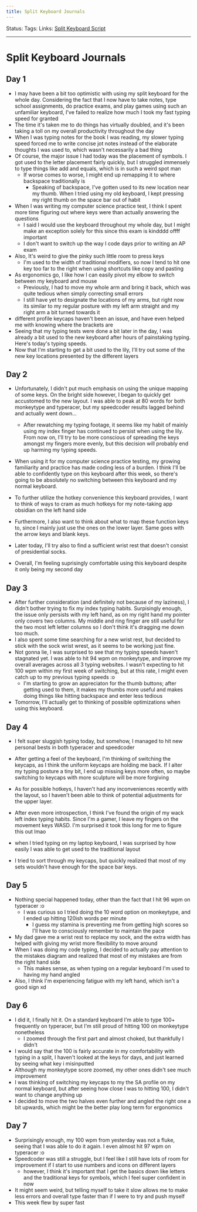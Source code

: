 ```yaml
---
title: Split Keyboard Journals
---
```

Status:
Tags:
Links: [Split Keyboard Script](out/split-keyboard-script.md)
___
# Split Keyboard Journals
## Day 1
- I may have been a bit too optimistic with using my split keyboard for the whole day. Considering the fact that I now have to take notes, type school assignments, do practice exams, and play games using such an unfamiliar keyboard, I've failed to realize how much I took my fast typing speed for granted
- The time it's taken me to do things has virtually doubled, and it's been taking a toll on my overall productivity throughout the day
- When I was typing notes for the book I was reading, my slower typing speed forced me to write concise jot notes instead of the elaborate thoughts I was used to, which wasn't necessarily a bad thing
- Of course, the major issue I had today was the placement of symbols. I got used to the letter placement fairly quickly, but I struggled immensely to type things like add and equals, which is in such a weird spot man
	- If worse comes to worse, I might end up remapping it to where backspace traditionally is
		- Speaking of backspace, I've gotten used to its new location near my thumb. When I tried using my old keyboard, I kept pressing my right thumb on the space bar out of habit
- When I was writing my computer science practice test, I think I spent more time figuring out where keys were than actually answering the questions
	- I said I would use the keyboard throughout my whole day, but I might make an exception solely for this since this exam is kindddd offff important
	- I don't want to switch up the way I code days prior to writing an AP exam
- Also, It's weird to give the pinky such little room to press keys
	- I'm used to the width of traditional modifiers, so now I tend to hit one key too far to the right when using shortcuts like copy and pasting
- As ergonomics go, I like how I can easily pivot my elbow to switch between my keyboard and mouse
	- Previously, I had to move my whole arm and bring it back, which was quite tedious when simply correcting small errors
	- I still have yet to designate the locations of my arms, but right now its similar to my regular posture with my left arm straight and my right arm a bit turned towards it
- different profile keycaps haven't been an issue, and have even helped me with knowing where the brackets are
- Seeing that my typing tests were done a bit later in the day, I was already a bit used to the new keyboard after hours of painstaking typing. Here's today's typing speeds.
- Now that I'm starting to get a bit used to the lily, I'll try out some of the new key locations presented by the different layers
## Day 2
- Unfortunately, I didn't put much emphasis on using the unique mapping of some keys. On the bright side however, I began to quickly get accustomed to the new layout. I was able to peak at 80 words for both monkeytype and typeracer, but my speedcoder results lagged behind and actually went down...
	- After rewatching my typing footage, it seems like my habit of mainly using my index finger has continued to persist when using the lily. From now on, I'll try to be more conscious of spreading the keys amongst my fingers more evenly, but this decision will probably end up harming my typing speeds.
- When using it for my computer science practice testing, my growing familiarity and practice has made coding less of a burden. I think I'll be able to confidently type on this keyboard after this week, so there's going to be absolutely no switching between this keyboard and my normal keyboard.

- To further utilize the hotkey convenience this keyboard provides, I want to think of ways to cram as much hotkeys for my note-taking app obsidian on the left hand side
- Furthermore, I also want to think about what to map these function keys to, since I mainly just use the ones on the lower layer. Same goes with the arrow keys and blank keys.
- Later today, I'll try also to find a sufficient wrist rest that doesn't consist of presidential socks. 
- Overall, I'm feeling suprisingly comfortable using this keyboard despite it only being my second day
## Day 3
- After further consideration (and definitely not because of my laziness), I didn't bother trying to fix my index typing habits. Surpisingly enough, the issue only persists with my left hand, as on my right hand my pointer only covers two columns. My middle and ring finger are still useful for the two most left letter columns so I don't think it's dragging me down too much.
- I also spent some time searching for a new wrist rest, but decided to stick with the sock wrist wrest, as it seems to be working just fine.
- Not gonna lie, I was surprised to see that my typing speeds haven't stagnated yet. I was able to hit 94 wpm on monkeytype, and improve my overall averages across all 3 typing websites. I wasn't expecting to hit 100 wpm within my first week of switching, but at this rate, I might even catch up to my previous typing speeds :o
	- I'm starting to grow an appreciaton for the thumb buttons; after getting used to them, it makes my thumbs more useful and makes doing things like hitting backspace and enter less tedious
- Tomorrow, I'll actually get to thinking of possible optimizations when using this keyboard.
## Day 4
- I felt super sluggish typing today, but somehow, I managed to hit new personal bests in both typeracer and speedcoder
- After getting a feel of the keyboard, I'm thinking of switching the keycaps, as I think the uniform keycaps are holding me back. If I alter my typing posture a tiny bit, I end up missing keys more often, so maybe switching to keycaps with more sculpture will be more forgiving
- As for possible hotkeys, I haven't had any inconveniences recently with the layout, so I haven't been able to think of potential adjustments for the upper layer.
- After even more introspection, I think I've found the origin of my wack left index typing habits. Since I'm a gamer, I leave my fingers on the movement keys WASD. I'm surprised it took this long for me to figure this out lmao

- when I tried typing on my laptop keyboard, I was surprised by how easily I was able to get used to the traditional layout
- I tried to sort through my keycaps, but quickly realized that most of my sets wouldn't have enough for the space bar keys.
## Day 5
- Nothing special happened today, other than the fact that I hit 96 wpm on typeracer :o
	- I was curious so I tried doing the 10 word option on monkeytype, and I ended up hitting 120ish words per minute
		- I guess my stamina is preventing me from getting high scores so I'll have to consciously remember to maintain the pace
- My dad gave me a wrist rest to replace my sock, and the extra width has helped with giving my wrist more flexibility to move around
- When I was doing my code typing, I decided to actually pay attention to the mistakes diagram and realized that most of my mistakes are from the right hand side
	- This makes sense, as when typing on a regular keyboard I'm used to having my hand angled
- Also, I think I'm experiencing fatigue with my left hand, which isn't a good sign  xd
## Day 6
- I did it, I finally hit it. On a standard keyboard I'm able to type 100+ frequently on typeracer, but I'm still proud of hitting 100 on monkeytype nonetheless
	- I zoomed through the first part and almost choked, but thankfully I didn't
- I would say that the 100 is fairly accurate in my comfortability with typing in a split, I haven't looked at the keys for days, and just learned by seeing what key i misinputted
- Although my monkeytype score zoomed, my other ones didn't see much improvement
- I was thinking of switching my keycaps to my the SA profile on my normal keyboard, but after seeing how close I was to hitting 100, I didn't want to change anything up
- I decided to move the two halves even further and angled the right one a bit upwards, which might be the better play long term for ergonomics
## Day 7
- Surprisingly enough, my 100 wpm from yesterday was not a fluke, seeing that I was able to do it again. I even almost hit 97 wpm on typeracer :o
- Speedcoder was still a struggle, but I feel like I still have lots of room for improvement if I start to use numbers and icons on different layers
	-	however, I think it's important that I get the basics down like letters and the traditional keys for symbols, which I feel super confident in now
-	It might seem weird, but telling myself to take it slow allows me to make less errors and overall type faster than if I were to try and push myself
-	This week flew by super fast
